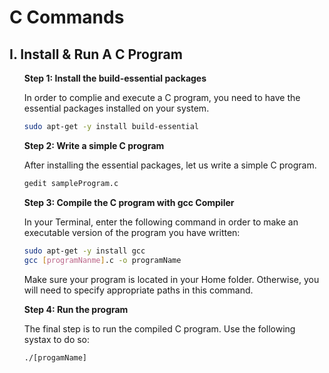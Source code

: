 # C Commands

## I. Install & Run A C Program

<ul style="list-style-type:none;">
<li><b>Step 1: Install the build-essential packages</b></li>

In order to complie and execute a C program, you need to have the essential packages installed on your system.
```sh
sudo apt-get -y install build-essential
```

<li><b>Step 2: Write a simple C program </b></li>

After installing the essential packages, let us write a simple C program.
```sh
gedit sampleProgram.c
```

<li><b>Step 3: Compile the C program with gcc Compiler</b></li>

In your Terminal, enter the following command in order to make an executable version of the program you have written:
```sh
sudo apt-get -y install gcc
gcc [programNanme].c -o programName
```
Make sure your program is located in your Home folder. Otherwise, you will need to specify appropriate paths in this command.


<li><b>Step 4: Run the program</b></li>

The final step is to run the compiled C program. Use the following systax to do so:
```sh
./[progamName]
```

</ul>
